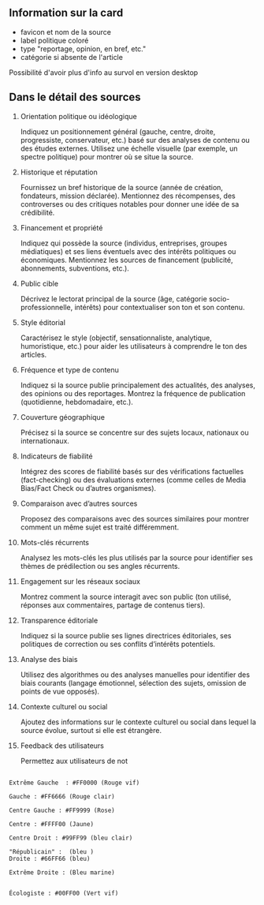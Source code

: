 ## Information sur la card

- favicon et nom de la source
- label politique coloré
- type "reportage, opinion, en bref, etc."
- catégorie si absente de l'article

Possibilité d'avoir plus d'info au survol en version desktop

## Dans le détail des sources

1. Orientation politique ou idéologique

   Indiquez un positionnement général (gauche, centre, droite, progressiste, conservateur, etc.) basé sur des analyses de contenu ou des études externes.
   Utilisez une échelle visuelle (par exemple, un spectre politique) pour montrer où se situe la source.

2. Historique et réputation

   Fournissez un bref historique de la source (année de création, fondateurs, mission déclarée).
   Mentionnez des récompenses, des controverses ou des critiques notables pour donner une idée de sa crédibilité.

3. Financement et propriété

   Indiquez qui possède la source (individus, entreprises, groupes médiatiques) et ses liens éventuels avec des intérêts politiques ou économiques.
   Mentionnez les sources de financement (publicité, abonnements, subventions, etc.).

4. Public cible

   Décrivez le lectorat principal de la source (âge, catégorie socio-professionnelle, intérêts) pour contextualiser son ton et son contenu.

5. Style éditorial

   Caractérisez le style (objectif, sensationnaliste, analytique, humoristique, etc.) pour aider les utilisateurs à comprendre le ton des articles.

6. Fréquence et type de contenu

   Indiquez si la source publie principalement des actualités, des analyses, des opinions ou des reportages.
   Montrez la fréquence de publication (quotidienne, hebdomadaire, etc.).

7. Couverture géographique

   Précisez si la source se concentre sur des sujets locaux, nationaux ou internationaux.

8. Indicateurs de fiabilité

   Intégrez des scores de fiabilité basés sur des vérifications factuelles (fact-checking) ou des évaluations externes (comme celles de Media Bias/Fact Check ou d’autres organismes).

9. Comparaison avec d’autres sources

   Proposez des comparaisons avec des sources similaires pour montrer comment un même sujet est traité différemment.

10. Mots-clés récurrents

    Analysez les mots-clés les plus utilisés par la source pour identifier ses thèmes de prédilection ou ses angles récurrents.

11. Engagement sur les réseaux sociaux

    Montrez comment la source interagit avec son public (ton utilisé, réponses aux commentaires, partage de contenus tiers).

12. Transparence éditoriale

    Indiquez si la source publie ses lignes directrices éditoriales, ses politiques de correction ou ses conflits d’intérêts potentiels.

13. Analyse des biais

    Utilisez des algorithmes ou des analyses manuelles pour identifier des biais courants (langage émotionnel, sélection des sujets, omission de points de vue opposés).

14. Contexte culturel ou social

    Ajoutez des informations sur le contexte culturel ou social dans lequel la source évolue, surtout si elle est étrangère.

15. Feedback des utilisateurs

    Permettez aux utilisateurs de not

##

    Extrême Gauche  : #FF0000 (Rouge vif)

    Gauche : #FF6666 (Rouge clair)

    Centre Gauche : #FF9999 (Rose)

    Centre : #FFFF00 (Jaune)

    Centre Droit : #99FF99 (bleu clair)

    "Républicain" :  (bleu )
    Droite : #66FF66 (bleu)

    Extrême Droite : (Bleu marine)


    Écologiste : #00FF00 (Vert vif)
